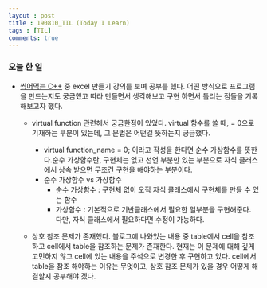 ```yaml
---
layout : post
title : 190810_TIL (Today I Learn)
tags : [TIL]
comments: true
---
```

### 오늘 한 일
- [씹어먹는 C++](https://modoocode.com/217) 중 excel 만들기 강의를 보며 공부를 했다. 어떤 방식으로 프로그램을 만드는지도 궁금했고 따라 만들면서 생각해보고 구현 하면서 틀리는 점들을 기록해보고자 했다.
  - virtual function 관련해서 궁금한점이 있었다. virtual 함수를 쓸 때, = 0으로 기재하는 부분이 있는데, 그 문법은 어떤걸 뜻하는지 궁금했다.
    -  virtual function_name = 0; 이라고 작성을 한다면 순수 가상함수를 뜻한다.순수 가상함수란, 구현체는 없고 선언 부분만 있는 부분으로 자식 클래스에서 상속 받으면 무조건 구현을 해야하는 부분이다.
    - 순수 가상함수 vs 가상함수 
      - 순수 가상함수 : 구현체 없이 오직 자식 클래스에서 구현체를 만들 수 있는 함수
      - 가상함수 : 기본적으로 기반클래스에서 필요한 일부분을 구현해준다. 다만, 자식 클래스에서 필요하다면 수정이 가능하다. 

  - 상호 참조 문제가 존재했다. 블로그에 나와있는 내용 중 table에서 cell을 참조하고 cell에서 table을 참조하는 문제가 존재한다. 현재는 이 문제에 대해 깊게 고민하지 않고 cell에 있는 내용을 주석으로 변경한 후 구현하고 있다. cell에서 table을 참조 해야하는 이유는 무엇이고, 상호 참조 문제가 있을 경우 어떻게 해결할지 공부해야 겠다. 
